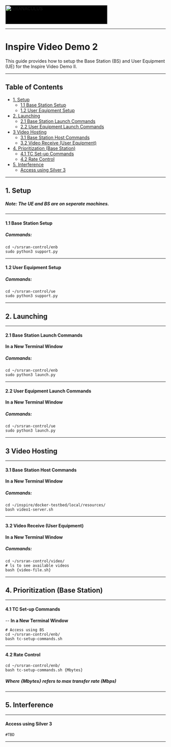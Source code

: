 <a href="https://airanaculus.com" target="_self" itemprop="url"><img decoding="async" width="321" height="60" style ="background: black; margin: auto;" alt="AiRANACULUS" itemprop="image" data-srcset="https://cv45a2.p3cdn1.secureserver.net/wp-content/uploads/2020/06/tgffb.png 321w, https://cv45a2.p3cdn1.secureserver.net/wp-content/uploads/2020/06/tgffb-300x56.png 300w" title="AiRANACULUS" data-src="https://cv45a2.p3cdn1.secureserver.net/wp-content/uploads/2020/06/tgffb.png" data-sizes="(max-width: 321px) 100vw, 321px" class="pp-photo-img wp-image-169 ls-is-cached lazyloaded" src="https://cv45a2.p3cdn1.secureserver.net/wp-content/uploads/2020/06/tgffb.png" sizes="(max-width: 321px) 100vw, 321px" srcset="https://cv45a2.p3cdn1.secureserver.net/wp-content/uploads/2020/06/tgffb.png 321w, https://cv45a2.p3cdn1.secureserver.net/wp-content/uploads/2020/06/tgffb-300x56.png 300w">
</a>

---

# Inspire Video Demo 2

This guide provides how to setup the Base Station (BS) and User Equipment (UE) for the Inspire Video Demo II. 

---
## **Table of Contents**
   * [1. Setup ](#1-setup)
        * [1.1 Base Station Setup](#11-base-station-setup)
        * [1.2 User Equipment Setup](#12-user-equipment-setup)
   * [2. Launching ](#2-launching)
        * [2.1 Base Station Launch Commands](#21-base-station-launch-commands)
        * [2.2 User Equipment Launch Commands](#22-user-equipment-launch-commands)
   * [3 Video Hosting](#3-video-hosting)
        * [3.1 Base Station Host Commands](#31-base-station-host-commands)
        * [3.2 Video Receive (User Equipment)](#32-video-receive-user-equipment)
   * [4. Prioritization (Base Station)](#4-prioritization-base-station)
        * [4.1 TC Set-up Commands](#41-tc-set-up-commands)
        * [4.2 Rate Control](#42-rate-control)
   * [5. Interference](#5-interference)
        * [Access using Silver 3](#access-using-silver-3)
---
## 1. Setup 
##### Note: The UE and BS are on seperate machines.
---
#### 1.1 Base Station Setup
##### Commands:
```
cd ~/srsran-control/enb
sudo python3 support.py
```
---
#### 1.2 User Equipment Setup
##### Commands:
```
cd ~/srsran-control/ue
sudo python3 support.py
```
---
## 2. Launching 
---
#### 2.1 Base Station Launch Commands

**In a New Terminal Window**
##### Commands:
```
cd ~/srsran-control/enb
sudo python3 launch.py
```
---
#### 2.2 User Equipment Launch Commands

**In a New Terminal Window**

##### Commands:
```
cd ~/srsran-control/ue
sudo python3 launch.py
```
---
## 3 Video Hosting
---
#### 3.1 Base Station Host Commands

**In a New Terminal Window**
##### Commands:

```
cd ~/inspire/docker-testbed/local/resources/
bash video1-server.sh
```
---
#### 3.2 Video Receive (User Equipment)

**In a New Terminal Window**
##### Commands:

```
cd ~/srsran-control/video/
# ls to see available videos
bash {video-file.sh}
```
---
## 4. Prioritization (Base Station)
---
#### 4.1 TC Set-up Commands
--
**In a New Terminal Window**

```
# Access using BS
cd ~/srsran-control/enb/
bash tc-setup-commands.sh
```
---
#### 4.2 Rate Control
```
cd ~/srsran-control/enb/
bash tc-setup-commands.sh {Mbytes}
```
##### Where {Mbytes} refers to max transfer rate (Mbps)
---
## 5. Interference
---
#### Access using Silver 3
```
#TBD
```
---
